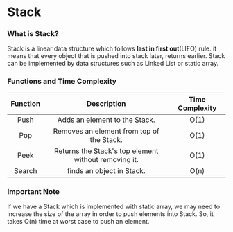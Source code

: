 # Stack

### What is Stack?

Stack is a linear data structure which follows **last in first out**(LIFO) rule. it means that every object that is pushed into stack later, returns earlier. Stack can be implemented by data structures such as Linked List or static array.

### Functions and Time Complexity

| Function |                     Description                      | Time Complexity |
| :------: | :--------------------------------------------------: | :-------------: |
|   Push   |            Adds an element to the Stack.             |      O(1)       |
|   Pop    |      Removes an element from top of the Stack.       |      O(1)       |
|   Peek   | Returns the Stack's top element without removing it. |      O(1)       |
|  Search  |              finds an object in Stack.               |      O(n)       |

### Important Note

If we have a Stack which is implemented with static array, we may need to increase the size of the array in order to push elements into Stack. So, it takes O(n) time at worst case to push an element.